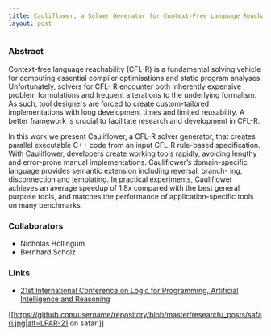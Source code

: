 ```yaml
---
title: Cauliflower, a Solver Generator for Context-Free Language Reachability
layout: post
---
```


### Abstract ###

Context-free language reachability (CFL-R) is a fundamental solving vehicle for
computing essential compiler optimisations and static program analyses.
Unfortunately, solvers for CFL- R encounter both inherently expensive problem
formulations and frequent alterations to the underlying formalism. As such,
tool designers are forced to create custom-tailored implementations with long
development times and limited reusability. A better framework is crucial to
facilitate research and development in CFL-R.

In this work we present Cauliflower, a CFL-R solver generator, that creates
parallel executable C++ code from an input CFL-R rule-based specification. With
Cauliflower, developers create working tools rapidly, avoiding lengthy and
error-prone manual implementations. Cauliflower’s domain-specific language
provides semantic extension including reversal, branch- ing, disconnection and
templating. In practical experiments, Cauliflower achieves an average speedup
of 1.8x compared with the best general purpose tools, and matches the
performance of application-specific tools on many benchmarks.

### Collaborators ###

* Nicholas Hollingum
* Bernhard Scholz 

### Links ###

* [21st International Conference on Logic for Programming, Artificial Intelligence and Reasoning](http://easychair.org/publications/paper/Cauliflower_a_Solver_Generator_for_Context-Free_Language_Reachability)

[[https://github.com/username/repository/blob/master/research/_posts/safari.jpg|alt=LPAR-21 on safari]]
